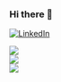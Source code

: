 ### Hi there 👋 

<a href="https://www.linkedin.com/in/teresa-mei-b90364215/"><img alt="LinkedIn" src="https://img.shields.io/badge/linkedin%20-%230077B5.svg?&style=for-the-badge&logo=linkedin&logoColor=white"/></a>

<a href="https://github.com/temei817">
  <img align="center" src="https://github-readme-streak-stats.herokuapp.com/?user=temei817&theme=material-palenight" />
</a><br>
<a href="https://github.com/temei817">
  <img align="center" src="https://github-readme-stats.vercel.app/api?username=temei817&show_icons=true&theme=material-palenight" />
</a><br>
<a href="https://github.com/temei817">
  <img align="center" src="https://github-readme-stats.vercel.app/api/top-langs/?username=temei817&layout=compact&theme=material-palenight" />
</a><br>
